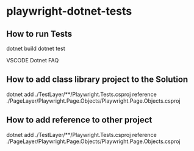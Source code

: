 # playwright-dotnet-tests

## How to run Tests

dotnet build
dotnet test

VSCODE Dotnet FAQ

## How to add class library project to the Solution

dotnet add ./TestLayer/\*\*/Playwright.Tests.csproj reference ./PageLayer/Playwright.Page.Objects/Playwright.Page.Objects.csproj

## How to add reference to other project

dotnet add ./TestLayer/\*\*/Playwright.Tests.csproj reference ./PageLayer/Playwright.Page.Objects/Playwright.Page.Objects.csproj
